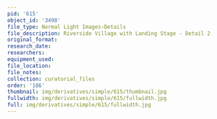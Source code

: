 ```yaml
---
pid: '615'
object_id: '3498'
file_type: Normal Light Images›Details
file_description: Riverside Village with Landing Stage - Detail 2
original_format:
research_date:
researchers:
equipment_used:
file_location:
file_notes:
collection: curatorial_files
order: '186'
thumbnail: img/derivatives/simple/615/thumbnail.jpg
fullwidth: img/derivatives/simple/615/fullwidth.jpg
full: img/derivatives/simple/615/fullwidth.jpg
---
```

